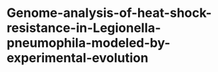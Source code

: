 # Genome-analysis-of-heat-shock-resistance-in-Legionella-pneumophila-modeled-by-experimental-evolution